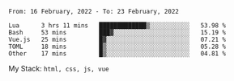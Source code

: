<!--START_SECTION:waka-->
```text
From: 16 February, 2022 - To: 23 February, 2022

Lua      3 hrs 11 mins   █████████████▒░░░░░░░░░░░   53.98 % 
Bash     53 mins         ███▓░░░░░░░░░░░░░░░░░░░░░   15.19 % 
Vue.js   25 mins         █▓░░░░░░░░░░░░░░░░░░░░░░░   07.21 % 
TOML     18 mins         █▒░░░░░░░░░░░░░░░░░░░░░░░   05.28 % 
Other    17 mins         █▒░░░░░░░░░░░░░░░░░░░░░░░   04.81 % 
```
<!--END_SECTION:waka-->
My Stack: `html, css, js, vue`

